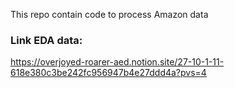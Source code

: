 
This repo contain code to process Amazon data

### Link EDA data:
https://overjoyed-roarer-aed.notion.site/27-10-1-11-618e380c3be242fc956947b4e27ddd4a?pvs=4

